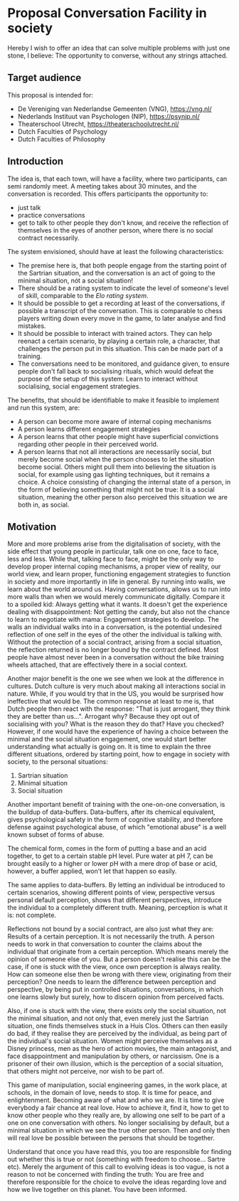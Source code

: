 # Proposal Conversation Facility in society

Hereby I wish to offer an idea that can solve multiple problems with just one
stone, I believe: The opportunity to converse, without any strings attached.

## Target audience

This proposal is intended for:

* De Vereniging van Nederlandse Gemeenten (VNG), https://vng.nl/
* Nederlands Instituut van Psychologen (NIP), https://psynip.nl/
* Theaterschool Utrecht, https://theaterschoolutrecht.nl/
* Dutch Faculties of Psychology
* Dutch Faculties of Philosophy

## Introduction

The idea is, that each town, will have a facility, where two participants, can
semi randomly meet. A meeting takes about 30 minutes, and the conversation is
recorded. This offers participants the opportunity to:

* just talk
* practice conversations
* get to talk to other people they don't know, and receive the reflection of
  themselves in the eyes of another person, where there is no social contract
  necessarily.

The system envisioned, should have at least the following characteristics:

* The premise here is, that both people engage from the starting point of the
  Sartrian situation, and the conversation is an act of going to the minimal
  situation, nót a social situation!
* There should be a rating system to indicate the level of someone's level of
  skill, comparable to the _Elo rating system_.
* It should be possible to get a recording at least of the conversations,
  if possible a transcript of the conversation. This is comparable to chess
  players writing down every move in the game, to later analyse and find
  mistakes.
* It should be possible to interact with trained actors. They can help reenact
  a certain scenario, by playing a certain role, a character, that challenges
  the person put in this situation. This can be made part of a training.
* The conversations need to be monitored, and guidance given, to ensure people
  don't fall back to socialising rituals, which would defeat the purpose of the
  setup of this system: Learn to interact without socialising, social engagement
  strategies.

The benefits, that should be identifiable to make it feasible to implement and
run this system, are:

* A person can become more aware of internal coping mechanisms
* A person learns different engagement strategies
* A person learns that other people might have superficial convictions regarding
  other people in their perceived world.
* A person learns that not all interactions are necessarily social, but merely
  become social when the person chooses to let the situation become social.
  Others might pull them into believing the situation is social, for example
  using gas lighting techniques, but it remains a choice. A choice consisting of
  changing the internal state of a person, in the form of believing something
  that might not be true: It is a social situation, meaning the other person
  also perceived this situation we are both in, as social.

## Motivation

More and more problems arise from the digitalisation of society, with the side
effect that young people in particular, talk one on one, face to face, less and
less. While that, talking face to face, might be the only way to develop proper
internal coping mechanisms, a proper view of reality, our world view, and learn
proper, functioning engagement strategies to function in society and more
importantly in life in general. By running
into walls, we learn about the world around us. Having conversations, allows us
to run into more walls than when we would merely communicate digitally. Compare
it to a spoiled kid: Always getting what it wants. It doesn't get the experience
dealing with disappointment: Not getting the candy, but also not the chance to
learn to negotiate with mama: Engagement strategies to develop.
The walls an individual walks into in a conversation, is the potential undesired
reflection of one self in the eyes of the other the individual is talking with.
Without the protection of a social contract, arising from a social situation,
the reflection returned is no longer bound by the contract defined. Most people
have almost never been in a conversation without the bike training wheels
attached, that are effectively there in a social context.

Another major benefit is the one we see when we look at the difference in
cultures. Dutch culture is very much about making all interactions social in
nature. While, if you would try that in the US, you would be surprised how
ineffective that would be. The common response at least to me is, that Dutch
people then react with the response: "That is just arrogant, they think they are
better than us...". Arrogant why? Because they opt out of socialising with you?
What is the reason they do that? Have you checked? However, if one would have
the experience of having a choice between the minimal and the social situation
engagement, one would start better understanding what actually is going on.
It is time to explain the three different situations, ordered by starting
point, how to engage in society with society, to the personal situations:

1. Sartrian situation
2. Minimal situation
3. Social situation

Another important benefit of training with the one-on-one conversation, is the
buildup of data-buffers. Data-buffers, after its chemical equivalent, gives
psychological safety in the form of cognitive stability, and therefore defense
against psychological abuse, of which "emotional abuse" is a well known subset
of forms of abuse.

The chemical form, comes in the form of putting a base and an acid together,
to get to a certain stable pH level. Pure water at pH 7, can be brought easily
to a higher or lower pH with a mere drop of base or acid, however, a buffer
applied, won't let that happen so easily.

The same applies to data-buffers. By letting an individual be introduced to
certain scenarios, showing different points of view, perspective versus personal
default perception, shows that different perspectives, introduce the individual
to a completely different truth. Meaning, perception is what it is: not
complete.

Reflections not bound by a social contract, are also just what they are: Results
of a certain perception. It is not necessarily the truth. A person needs to work
in that
conversation to counter the claims about the individual that originate from a
certain perception. Which means merely the opinion of someone else of you. But a
person doesn't realise this can be the case, if one is stuck with the view, once
own perception is always reality. How can someone else then be wrong with there
view, originating from their perception? One needs to learn the difference
between perception and perspective, by being put in controlled situations, 
conversations, in which one learns slowly but surely, how to discern opinion
from perceived facts.

Also, if one is stuck with the view, there exists only the social situation, not
the minimal situation, and not only that, even merely just the Sartrian
situation, one finds themselves stuck in a Huis Clos. Others can then easily do
bad, if they realise they are perceived by the individual, as being part of
the individual's social situation. Women might perceive themselves as a Disney
princess, men as the hero of action movies, the main antagonist, and face
disappointment and manipulation by others, or narcissism.
One is a prisoner of their own illusion, which is the perception of a social
situation, that others might not perceive, nor wish to be part of.

This game of manipulation, social engineering games, in the work place, at
schools, in the domain of love, needs to stop. It is time for peace, and
enlightenment. Becoming aware of what and who we are. It is time to give
everybody a fair chance at real love. How to achieve it, find it, how to get to
know other people who they really are, by allowing one self to be part of a one
on one conversation with others. No longer socialising by default, but a
minimal situation in which we see the true other person. Then and only then will
real love be possible between the persons that should be together.

Understand that once you have read this, you too are responsible for finding out
whether this is true or not (something with freedom to choose... Sartre etc).
Merely the argument of this call to evolving ideas is too vague, is not a reason
to not be concerned with finding the truth: You are free and therefore
responsible for the choice to evolve the ideas regarding love and how we live
together on this planet. You have been informed.



